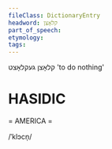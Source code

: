 ```yaml
---
fileClass: DictionaryEntry
headword: קלאָצן
part_of_speech: 
etymology: 
tags: 
---
```

קלאָצן
געקלאָצט
'to do nothing'

HASIDIC
=======
= AMERICA = 

/ˈklɔcn̩/